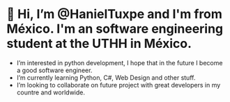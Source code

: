 # 👋 Hi, I’m @HanielTuxpe and I'm from México. I'm an software engineering student at the UTHH in México.
- I’m interested in python development, I hope that in the future I become a good software engineer.
- I’m currently learning Python, C#, Web Design and other stuff.
- I’m looking to collaborate on future project with great developers in my countre and worldwide.
